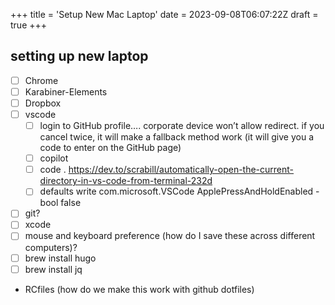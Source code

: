 +++
title = 'Setup New Mac Laptop'
date = 2023-09-08T06:07:22Z
draft = true
+++

## setting up new laptop


- [ ] Chrome
- [ ] Karabiner-Elements
- [ ] Dropbox
- [ ] vscode
    - [ ] login to GitHub profile…. corporate device won’t allow redirect. if you cancel twice, it will make a fallback method work (it will give you a code to enter on the GitHub page) 
    - [ ] copilot 
    - [ ] code . 
https://dev.to/scrabill/automatically-open-the-current-directory-in-vs-code-from-terminal-232d 
    - [ ] defaults write com.microsoft.VSCode ApplePressAndHoldEnabled -bool false
- [ ] git?
- [ ] xcode
- [ ] mouse and keyboard preference (how do I save these across different computers)?
- [ ] brew install hugo
- [ ] brew install jq
- RCfiles (how do we make this work with github dotfiles)